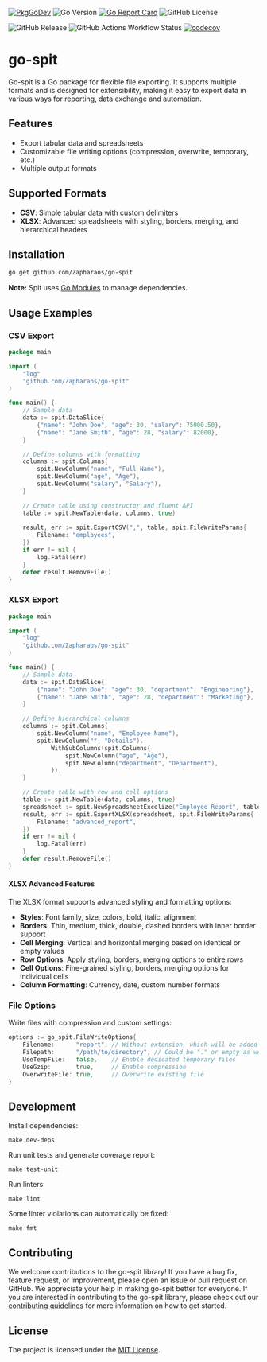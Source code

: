 [![PkgGoDev](https://pkg.go.dev/badge/mod/github.com/Zapharaos/go-spit)](https://pkg.go.dev/mod/github.com/Zapharaos/go-spit)
![Go Version](https://img.shields.io/badge/go%20version-%3E=1.24.1-61CFDD.svg?style=flat-square)
[![Go Report Card](https://goreportcard.com/badge/github.com/Zapharaos/go-spit)](https://goreportcard.com/report/github.com/Zapharaos/go-spit)
![GitHub License](https://img.shields.io/github/license/Zapharaos/go-spit)

![GitHub Release](https://img.shields.io/github/v/release/Zapharaos/go-spit)
![GitHub Actions Workflow Status](https://img.shields.io/github/actions/workflow/status/Zapharaos/go-spit/golang.yml)
[![codecov](https://codecov.io/gh/Zapharaos/go-spit/graph/badge.svg?token=VNQGKOP6ZX)](https://codecov.io/gh/Zapharaos/go-spit)

# go-spit

Go-spit is a Go package for flexible file exporting. It supports multiple formats and is designed for extensibility, making it easy to export data in various ways for reporting, data exchange and automation.

## Features
- Export tabular data and spreadsheets
- Customizable file writing options (compression, overwrite, temporary, etc.)
- Multiple output formats

## Supported Formats
- **CSV**: Simple tabular data with custom delimiters
- **XLSX**: Advanced spreadsheets with styling, borders, merging, and hierarchical headers

## Installation

```sh
go get github.com/Zapharaos/go-spit
```

**Note:** Spit uses [Go Modules](https://go.dev/wiki/Modules) to manage dependencies.

## Usage Examples

### CSV Export

```go
package main

import (
    "log"
    "github.com/Zapharaos/go-spit"
)

func main() {
    // Sample data
    data := spit.DataSlice{
        {"name": "John Doe", "age": 30, "salary": 75000.50},
        {"name": "Jane Smith", "age": 28, "salary": 82000},
    }

    // Define columns with formatting
    columns := spit.Columns{
        spit.NewColumn("name", "Full Name"),
        spit.NewColumn("age", "Age"),
        spit.NewColumn("salary", "Salary"),
    }

    // Create table using constructor and fluent API
    table := spit.NewTable(data, columns, true)
    
    result, err := spit.ExportCSV(",", table, spit.FileWriteParams{
        Filename: "employees",
    })
    if err != nil {
        log.Fatal(err)
    }
    defer result.RemoveFile()
}
```

### XLSX Export

```go
package main

import (
    "log"
    "github.com/Zapharaos/go-spit"
)

func main() {
    // Sample data
    data := spit.DataSlice{
        {"name": "John Doe", "age": 30, "department": "Engineering"},
        {"name": "Jane Smith", "age": 28, "department": "Marketing"},
    }

    // Define hierarchical columns
    columns := spit.Columns{
        spit.NewColumn("name", "Employee Name"),
        spit.NewColumn("", "Details").
            WithSubColumns(spit.Columns{
                spit.NewColumn("age", "Age"),
                spit.NewColumn("department", "Department"),
            }),
    }

    // Create table with row and cell options
    table := spit.NewTable(data, columns, true)
    spreadsheet := spit.NewSpreadsheetExcelize("Employee Report", table)
    result, err := spit.ExportXLSX(spreadsheet, spit.FileWriteParams{
        Filename: "advanced_report",
    })
    if err != nil {
        log.Fatal(err)
    }
    defer result.RemoveFile()
}
```

#### XLSX Advanced Features

The XLSX format supports advanced styling and formatting options:

- **Styles**: Font family, size, colors, bold, italic, alignment
- **Borders**: Thin, medium, thick, double, dashed borders with inner border support
- **Cell Merging**: Vertical and horizontal merging based on identical or empty values
- **Row Options**: Apply styling, borders, merging options to entire rows
- **Cell Options**: Fine-grained styling, borders, merging options for individual cells
- **Column Formatting**: Currency, date, custom number formats

### File Options

Write files with compression and custom settings:

```go
options := go_spit.FileWriteOptions{
    Filename:      "report", // Without extension, which will be added based on format
    Filepath:      "/path/to/directory", // Could be "." or empty as well
    UseTempFile:   false,    // Enable dedicated temporary files
    UseGzip:       true,     // Enable compression
    OverwriteFile: true,     // Overwrite existing file
}
```

## Development

Install dependencies:
```shell
make dev-deps
```

Run unit tests and generate coverage report:
```shell
make test-unit
```

Run linters:
```shell
make lint
```

Some linter violations can automatically be fixed:
```shell
make fmt
```

## Contributing

We welcome contributions to the go-spit library! If you have a bug fix, feature request, or improvement, please open an issue or pull request on GitHub. We appreciate your help in making go-spit better for everyone. If you are interested in contributing to the go-spit library, please check out our [contributing guidelines](CONTRIBUTING.md) for more information on how to get started.

## License

The project is licensed under the [MIT License](LICENSE).
